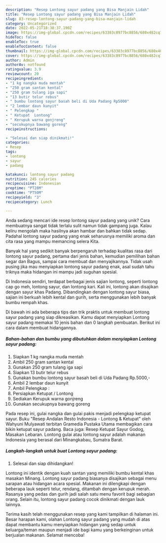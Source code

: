 ```yaml
---
description: "Resep Lontong sayur padang yang Bisa Manjain Lidah"
title: "Resep Lontong sayur padang yang Bisa Manjain Lidah"
slug: 83-resep-lontong-sayur-padang-yang-bisa-manjain-lidah
category: Uncategorized
date: 2022-05-21T18:38:37.190Z
image: https://img-global.cpcdn.com/recipes/63383c8977bc8856/680x482cq70/lontong-sayur-padang-foto-resep-utama.jpg
hideToc: false
enableToc: true
enableTocContent: false
thumbnail: https://img-global.cpcdn.com/recipes/63383c8977bc8856/680x482cq70/lontong-sayur-padang-foto-resep-utama.jpg
cover: https://img-global.cpcdn.com/recipes/63383c8977bc8856/680x482cq70/lontong-sayur-padang-foto-resep-utama.jpg
author: Admin
authorAv: notfound
ratingvalue: 3.9
reviewcount: 20
recipeingredient:
- "1 kg nangka muda mentah"
- "250 gram santan kental"
- "250 gram tulang iga sapi"
- "13 butir telur rebus"
- " bumbu lontong sayur basah beli di Uda Padang Rp5000"
- "2 lembar daun kunyit"
- " Pelengkap "
- " Ketupat  Lontong"
- " Kerupuk warna gonjreng"
- "secukupnya bawang goreng"
recipeinstructions:

- "Selesai dan siap dinikmati!"
categories:
- Resep
tags:
- lontong
- sayur
- padang

katakunci: lontong sayur padang 
nutrition: 245 calories
recipecuisine: Indonesian
preptime: "PT28M"
cooktime: "PT50M"
recipeyield: "3"
recipecategory: Lunch

---
```





Anda sedang mencari ide resep lontong sayur padang yang unik? Cara membuatnya sangat tidak terlalu sulit namun tidak gampang juga. Kalau keliru mengolah maka hasilnya akan hambar dan bahkan tidak sedap. Padahal lontong sayur padang yang enak seharusnya memiliki aroma dan cita rasa yang mampu memancing selera Kita.





Banyak hal yang sedikit banyak berpengaruh terhadap kualitas rasa dari lontong sayur padang, pertama dari jenis bahan, kemudian pemilihan bahan segar dan Bagus, sampai cara membuat dan menyajikannya. Tidak usah pusing jika mau menyiapkan lontong sayur padang enak,      asal sudah tahu triknya maka hidangan ini mampu jadi suguhan spesial.














Di Indonesia sendiri, terdapat berbagai jenis sajian lontong, seperti lontong cap go meh, lontong sayur, dan lontong kari. Kali ini, lontong akan disajikan dengan sayur khas Padang. Dibandingkan dengan lontong sayur biasa, sajian ini berkuah lebih kental dan gurih, serta menggunakan lebih banyak bumbu rempah khas.






Di bawah ini ada beberapa tips dan trik praktis untuk membuat lontong sayur padang yang siap dikreasikan. Kamu dapat menyiapkan Lontong sayur padang memakai 10 jenis bahan dan 0 langkah pembuatan. Berikut ini cara dalam membuat hidangannya.

<!--inarticleads1-->

##### Bahan-bahan dan bumbu yang dibutuhkan dalam menyiapkan Lontong sayur padang:

1. Siapkan 1 kg nangka muda mentah
1. Ambil 250 gram santan kental
1. Gunakan 250 gram tulang iga sapi
1. Siapkan 13 butir telur rebus
1. Gunakan  bumbu lontong sayur basah beli di Uda Padang Rp.5000,-
1. Ambil 2 lembar daun kunyit
1. Ambil  Pelengkap :
1. Persiapkan  Ketupat / Lontong
1. Sediakan  Kerupuk warna gonjreng
1. Gunakan secukupnya bawang goreng


Pada resep ini, gulai nangka dan gulai pakis menjadi pelengkap ketupat sayur. Buku &#34;Resep Andalan Resto Indonesia - Lontong &amp; Ketupat&#34; oleh Wahyuni Mulyawati terbitan Gramedia Pustaka Utama membagikan cara bikin ketupat sayur padang. Baca juga: Resep Ketupat Sayur Godog, Masakan Lebaran. Lontong gulai atau lontong sayur adalah makanan Indonesia yang berasal dari Minangkabau, Sumatra Barat. 

<!--inarticleads2-->

##### Langkah-langkah untuk buat Lontong sayur padang:


1. Selesai dan siap dihidangkan!

Lontong ini identik dengan kuah santan yang memiliki bumbu kental khas masakan Minang. Lontong sayur padang biasanya disajikan sebagai menu sarapan atau hidangan acara spesial. Makanan ini dilengkapi dengan beberapa lauk seperti telur, rendang, ditambah dengan kerupuk merah. Rasanya yang pedas dan gurih jadi salah satu menu favorit bagi sebagian orang. Selain itu, lontong sayur padang cocok dinikmati dengan lauk lainnya. 

Terima kasih telah menggunakan resep yang kami tampilkan di halaman ini. Besar harapan kami, olahan Lontong sayur padang yang mudah di atas dapat membantu kamu menyiapkan hidangan yang sedap untuk keluarga/teman maupun menjadi ide bagi kamu yang berkeinginan untuk berjualan makanan. Selamat mencoba!
